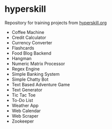 # hyperskill
Repository for training projects from [hyperskill.org](https://hyperskill.org/tracks/2)

* Coffee Machine
* Credit Calculator
* Currency Converter
* Flashcards
* Food Blog Backend
* Hangman
* Numeric Matrix Processor
* Regex Engine
* Simple Banking System
* Simple Chatty Bot
* Text Based Adventure Game
* Text Generator
* Tic Tac Toe
* To-Do List
* Weather App
* Web Calendar
* Web Scraper
* Zookeeper
